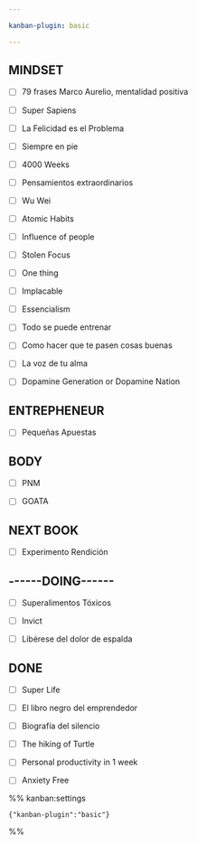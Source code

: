 ```yaml
---

kanban-plugin: basic

---
```


## MINDSET

- [ ] 79 frases Marco Aurelio, mentalidad positiva
- [ ] Super Sapiens
- [ ] La Felicidad es el Problema
- [ ] Siempre en pie
- [ ] 4000 Weeks
- [ ] Pensamientos extraordinarios
- [ ] Wu Wei
- [ ] Atomic Habits
- [ ] Influence of people
- [ ] Stolen Focus
- [ ] One thing
- [ ] Implacable
- [ ] Essencialism
- [ ] Todo se puede entrenar
- [ ] Como hacer que te pasen cosas buenas
- [ ] La voz de tu alma
- [ ] Dopamine Generation or Dopamine Nation


## ENTREPHENEUR

- [ ] Pequeñas Apuestas


## BODY

- [ ] PNM
- [ ] GOATA


## NEXT BOOK

- [ ] Experimento Rendición


## ------DOING------

- [ ] Superalimentos Tóxicos
- [ ] Invict
- [ ] Libérese del dolor de espalda


## DONE

- [ ] Super Life
- [ ] El libro negro del emprendedor
- [ ] Biografía del silencio
- [ ] The hiking of Turtle
- [ ] Personal productivity in 1 week
- [ ] Anxiety Free




%% kanban:settings
```
{"kanban-plugin":"basic"}
```
%%